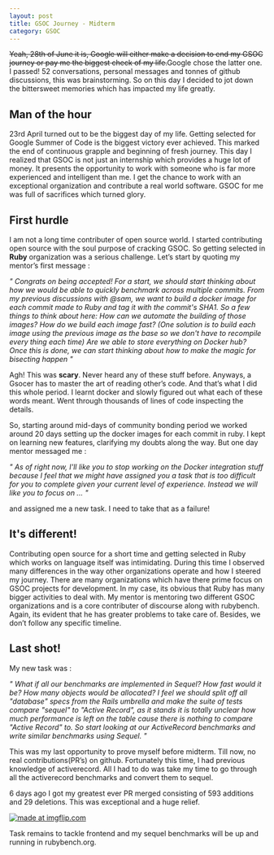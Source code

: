 ```yaml
---
layout: post
title: GSOC Journey - Midterm
category: GSOC
---
```


<s>Yeah, 28th of June it is, Google will either make a decision to end my GSOC journey or pay me the biggest check of my life.</s>Google chose the latter one. I passed! 52 conversations, personal messages and tonnes of github discussions, this was brainstorming. So on this day I decided to jot down the bittersweet memories which has impacted my life greatly. 
 

## <b>Man of the hour</b>
23rd April turned out to be the biggest day of my life. Getting selected for Google Summer of Code is the biggest victory ever achieved. This marked the end of continuous grapple and beginning of fresh journey. This day I realized that GSOC is not just an internship which provides a huge lot of money. It presents the opportunity to work with someone who is far more experienced and intelligent than me. I get the chance to work with  an exceptional organization and contribute a real world software. GSOC for me was full of sacrifices which turned glory.

## <b>First hurdle</b>

I am not a long time contributer of open source world. I started contributing open source with the soul purpose of cracking GSOC. So getting selected in <b>Ruby</b> organization was a serious challenge.
Let’s start by quoting my mentor’s first message : 

<i>" Congrats on being accepted!
For a start, we should start thinking about how we would be able to quickly benchmark across multiple commits.
From my previous discussions with @sam, we want to build a docker image for each commit made to Ruby and tag it with the commit's SHA1. So a few things to think about here:
How can we automate the building of those images?
How do we build each image fast? (One solution is to build each image using the previous image as the base so we don't have to recompile every thing each time)
Are we able to store everything on Docker hub?
Once this is done, we can start thinking about how to make the magic for bisecting happen "</i>
<br />

Agh! This was <b>scary</b>. Never heard any of these stuff before. Anyways, a Gsocer has to master the art of reading other’s code. And that’s what I did this whole period. I learnt docker and slowly figured out what each of these words meant. Went through thousands of lines of code inspecting the details. 

So, starting around mid-days of community bonding period we worked around 20 days setting up the docker images for each commit in ruby. I kept on learning new features, clarifying my doubts along the way. But one day mentor messaged me :

<i> " As of right now, I'll like you to stop working on the Docker integration stuff because I feel that we might have assigned you a task that is too difficult for you to complete given your current level of experience. Instead we will like you to focus on ... " </i>

and assigned me a new task. I need to take that as a failure!

## <b>It's different!</b>


Contributing open source for a short time and getting selected in Ruby which works on language itself was intimidating. During this time I observed many differences in the way other organizations operate and how I steered my journey. There are many organizations which have there prime focus on GSOC projects for development. In my case, its obvious that Ruby has many bigger activities to deal with. My mentor is mentoring two different GSOC organizations and is a core contributer of discourse along with rubybench. Again, its evident that he has greater problems to take care of. Besides, we don’t follow any specific timeline.

## <b>Last shot!</b>

My new task was :


<i>" What if all our benchmarks are implemented in Sequel? How fast would it be? How many objects would be allocated?
I feel we should split off all "database" specs from the Rails umbrella and make the suite of tests compare "sequel" to "Active Record", as it stands it is totally unclear how much performance is left on the table cause there is nothing to compare "Active Record" to.
So start looking at our ActiveRecord benchmarks and write similar benchmarks using Sequel. "</i>

This was my last opportunity to prove myself before midterm. Till now, no real contributions(PR’s) on github. Fortunately this time, I had previous knowledge of activerecord. All I had to do was take my time to go through all the activerecord benchmarks and convert them to sequel. 

6 days ago I got my greatest ever PR merged consisting of 593 additions and 29 deletions. This was exceptional and a huge relief. 


<a href="https://imgflip.com/i/16ix4v"><img src="https://i.imgflip.com/16ix4v.jpg" title="made at imgflip.com"/></a>
<br />

Task remains to tackle frontend and my sequel benchmarks will be up and running in rubybench.org.





